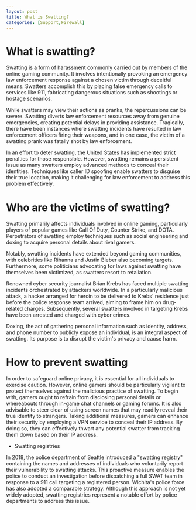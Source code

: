 ```yaml
---
layout: post
title: What is Swatting?
categories: [Support,Firewall]
---
```

# What is swatting?
Swatting is a form of harassment commonly carried out by members of the online gaming community. It involves intentionally provoking an emergency law enforcement response against a chosen victim through deceitful means. Swatters accomplish this by placing false emergency calls to services like 911, fabricating dangerous situations such as shootings or hostage scenarios.

While swatters may view their actions as pranks, the repercussions can be severe. Swatting diverts law enforcement resources away from genuine emergencies, creating potential delays in providing assistance. Tragically, there have been instances where swatting incidents have resulted in law enforcement officers firing their weapons, and in one case, the victim of a swatting prank was fatally shot by law enforcement.

In an effort to deter swatting, the United States has implemented strict penalties for those responsible. However, swatting remains a persistent issue as many swatters employ advanced methods to conceal their identities. Techniques like caller ID spoofing enable swatters to disguise their true location, making it challenging for law enforcement to address this problem effectively.

# Who are the victims of swatting?
Swatting primarily affects individuals involved in online gaming, particularly players of popular games like Call Of Duty, Counter Strike, and DOTA. Perpetrators of swatting employ techniques such as social engineering and doxing to acquire personal details about rival gamers.

Notably, swatting incidents have extended beyond gaming communities, with celebrities like Rihanna and Justin Bieber also becoming targets. Furthermore, some politicians advocating for laws against swatting have themselves been victimized, as swatters resort to retaliation.

Renowned cyber security journalist Brian Krebs has faced multiple swatting incidents orchestrated by attackers worldwide. In a particularly malicious attack, a hacker arranged for heroin to be delivered to Krebs' residence just before the police response team arrived, aiming to frame him on drug-related charges. Subsequently, several swatters involved in targeting Krebs have been arrested and charged with cyber crimes.

Doxing, the act of gathering personal information such as identity, address, and phone number to publicly expose an individual, is an integral aspect of swatting. Its purpose is to disrupt the victim's privacy and cause harm.

# How to prevent swatting
In order to safeguard online privacy, it is essential for all individuals to exercise caution. However, online gamers should be particularly vigilant to protect themselves against the malicious practice of swatting. To begin with, gamers ought to refrain from disclosing personal details or whereabouts through in-game chat channels or gaming forums. It is also advisable to steer clear of using screen names that may readily reveal their true identity to strangers. Taking additional measures, gamers can enhance their security by employing a VPN service to conceal their IP address. By doing so, they can effectively thwart any potential swatter from tracking them down based on their IP address.

* Swatting registries

In 2018, the police department of Seattle introduced a "swatting registry" containing the names and addresses of individuals who voluntarily report their vulnerability to swatting attacks. This proactive measure enables the police to conduct an investigation before dispatching a full SWAT team in response to a 911 call targeting a registered person. Wichita's police force has also adopted a comparable strategy. Although this approach is not yet widely adopted, swatting registries represent a notable effort by police departments to address this issue.
